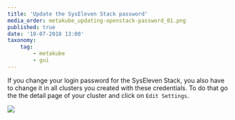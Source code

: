 ```yaml
---
title: 'Update the SysEleven Stack password'
media_order: metakube_updating-openstack-password_01.png
published: true
date: '18-07-2018 13:00'
taxonomy:
    tag:
        - metakube
        - gui
---
```


If you change your login password for the SysEleven Stack, you also have to change it in all clusters you created with these credentials.
To do that go the the detail page of your cluster and click on `Edit Settings`.

![](metakube_updating-openstack-password_01.png)
